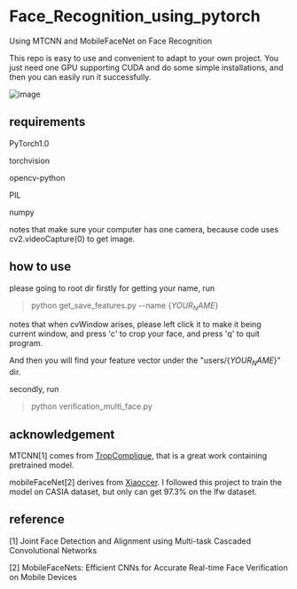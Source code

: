 # Face_Recognition_using_pytorch
Using MTCNN and MobileFaceNet on Face Recognition

This repo is easy to use and convenient to adapt to your own project. You just need one GPU supporting CUDA and do some simple installations, and then you can easily run it successfully.

![image](https://github.com/shoutOutYangJie/Face_Recognition_using_pytorch/blob/master/results/results.gif)

## requirements

PyTorch1.0

torchvision

opencv-python

PIL

numpy

notes that make sure your computer has one camera, because code uses cv2.videoCapture(0) to get image.

## how to use


please going to root dir
firstly for getting your name, run
> python get_save_features.py --name {$YOUR_NAME$}

notes that when cvWindow arises, please left click it to make it being current window, and press 'c' to crop your face, and press 'q' to quit program.

And then you will find your feature vector under the "users/{$YOUR_NAME$}" dir.

secondly, run 
> python verification_multi_face.py 

## acknowledgement
MTCNN[1] comes from [TropComplique](https://github.com/TropComplique/mtcnn-pytorch), that is a great work containing pretrained model.

mobileFaceNet[2] derives from [Xiaoccer](https://github.com/Xiaoccer/MobileFaceNet_Pytorch). I followed this project to train the model on CASIA dataset, but only can get 97.3% on the lfw dataset.

## reference
\[1\] Joint Face Detection and Alignment using Multi-task Cascaded Convolutional Networks

\[2\] MobileFaceNets: Efficient CNNs for Accurate Real-time Face Verification on Mobile Devices
